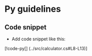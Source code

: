 # Py guidelines

## Code snippet

- Add code snippet like this:

[!code-py[] (../src/calculator.cs#L8-L13)]